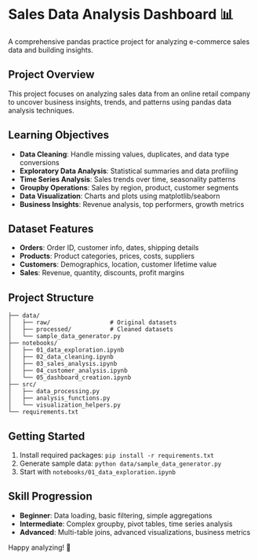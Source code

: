 # Sales Data Analysis Dashboard 📊

A comprehensive pandas practice project for analyzing e-commerce sales data and building insights.

## Project Overview
This project focuses on analyzing sales data from an online retail company to uncover business insights, trends, and patterns using pandas data analysis techniques.

## Learning Objectives
- **Data Cleaning**: Handle missing values, duplicates, and data type conversions
- **Exploratory Data Analysis**: Statistical summaries and data profiling
- **Time Series Analysis**: Sales trends over time, seasonality patterns
- **Groupby Operations**: Sales by region, product, customer segments
- **Data Visualization**: Charts and plots using matplotlib/seaborn
- **Business Insights**: Revenue analysis, top performers, growth metrics

## Dataset Features
- **Orders**: Order ID, customer info, dates, shipping details
- **Products**: Product categories, prices, costs, suppliers
- **Customers**: Demographics, location, customer lifetime value
- **Sales**: Revenue, quantity, discounts, profit margins

## Project Structure
```
├── data/
│   ├── raw/                 # Original datasets
│   ├── processed/           # Cleaned datasets
│   └── sample_data_generator.py
├── notebooks/
│   ├── 01_data_exploration.ipynb
│   ├── 02_data_cleaning.ipynb
│   ├── 03_sales_analysis.ipynb
│   ├── 04_customer_analysis.ipynb
│   └── 05_dashboard_creation.ipynb
├── src/
│   ├── data_processing.py
│   ├── analysis_functions.py
│   └── visualization_helpers.py
└── requirements.txt
```

## Getting Started
1. Install required packages: `pip install -r requirements.txt`
2. Generate sample data: `python data/sample_data_generator.py`
3. Start with `notebooks/01_data_exploration.ipynb`

## Skill Progression
- **Beginner**: Data loading, basic filtering, simple aggregations
- **Intermediate**: Complex groupby, pivot tables, time series analysis
- **Advanced**: Multi-table joins, advanced visualizations, business metrics

Happy analyzing! 🚀

